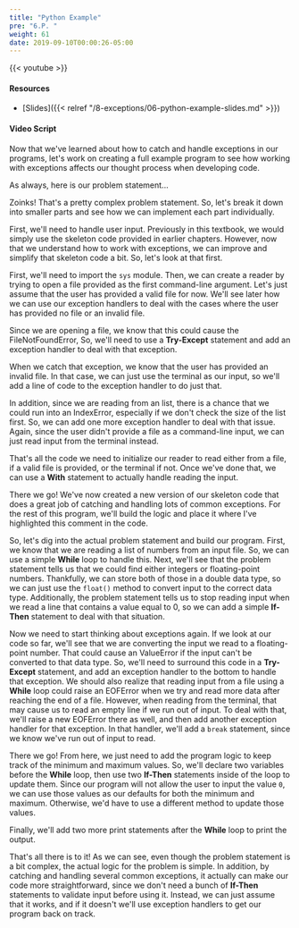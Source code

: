 ```yaml
---
title: "Python Example"
pre: "6.P. "
weight: 61
date: 2019-09-10T00:00:26-05:00
---
```


{{< youtube  >}}

#### Resources

* [Slides]({{< relref "/8-exceptions/06-python-example-slides.md" >}})

#### Video Script

Now that we've learned about how to catch and handle exceptions in our programs, let's work on creating a full example program to see how working with exceptions affects our thought process when developing code.

As always, here is our problem statement...

Zoinks! That's a pretty complex problem statement. So, let's break it down into smaller parts and see how we can implement each part individually.

First, we'll need to handle user input. Previously in this textbook, we would simply use the skeleton code provided in earlier chapters. However, now that we understand how to work with exceptions, we can improve and simplify that skeleton code a bit. So, let's look at that first.

First, we'll need to import the `sys` module. Then, we can create a reader by trying to open a file provided as the first command-line argument. Let's just assume that the user has provided a valid file for now. We'll see later how we can use our exception handlers to deal with the cases where the user has provided no file or an invalid file.

Since we are opening a file, we know that this could cause the FileNotFoundError, So, we'll need to use a **Try-Except** statement and add an exception handler to deal with that exception.

When we catch that exception, we know that the user has provided an invalid file. In that case, we can just use the terminal as our input, so we'll add a line of code to the exception handler to do just that.

In addition, since we are reading from an list, there is a chance that we could run into an IndexError, especially if we don't check the size of the list first. So, we can add one more exception handler to deal with that issue. Again, since the user didn't provide a file as a command-line input, we can just read input from the terminal instead.

That's all the code we need to initialize our reader to read either from a file, if a valid file is provided, or the terminal if not. Once we've done that, we can use a **With** statement to actually handle reading the input.

There we go! We've now created a new version of our skeleton code that does a great job of catching and handling lots of common exceptions. For the rest of this program, we'll build the logic and place it where I've highlighted this comment in the code.

So, let's dig into the actual problem statement and build our program. First, we know that we are reading a list of numbers from an input file. So, we can use a simple **While** loop to handle this. Next, we'll see that the problem statement tells us that we could find either integers or floating-point numbers. Thankfully, we can store both of those in a double data type, so we can just use the `float()` method to convert input to the correct data type. Additionally, the problem statement tells us to stop reading input when we read a line that contains a value equal to 0, so we can add a simple **If-Then** statement to deal with that situation.

Now we need to start thinking about exceptions again. If we look at our code so far, we'll see that we are converting the input we read to a floating-point number. That could cause an ValueError if the input can't be converted to that data type. So, we'll need to surround this code in a **Try-Except** statement, and add an exception handler to the bottom to handle that exception. We should also realize that reading input from a file using a **While** loop could raise an EOFError when we try and read more data after reaching the end of a file. However, when reading from the terminal, that may cause us to read an empty line if we run out of input. To deal with that, we'll raise a new EOFError there as well, and then add another exception handler for that exception. In that handler, we'll add a `break` statement, since we know we've run out of input to read.

There we go! From here, we just need to add the program logic to keep track of the minimum and maximum values. So, we'll declare two variables before the **While** loop, then use two **If-Then** statements inside of the loop to update them. Since our program will not allow the user to input the value `0`, we can use those values as our defaults for both the minimum and maximum. Otherwise, we'd have to use a different method to update those values.

Finally, we'll add two more print statements after the **While** loop to print the output.

That's all there is to it! As we can see, even though the problem statement is a bit complex, the actual logic for the problem is simple. In addition, by catching and handling several common exceptions, it actually can make our code more straightforward, since we don't need a bunch of **If-Then** statements to validate input before using it. Instead, we can just assume that it works, and if it doesn't we'll use exception handlers to get our program back on track.
